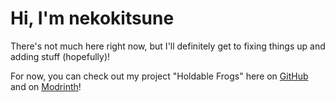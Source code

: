 # Hi, I'm nekokitsune
There's not much here right now, but I'll definitely get to fixing things up and adding stuff (hopefully)!

For now, you can check out my project "Holdable Frogs" here on [GitHub](https://github.com/nekokitsune/holdable-frogs) and on [Modrinth](https://modrinth.com/project/XOSn0Rtx)!
